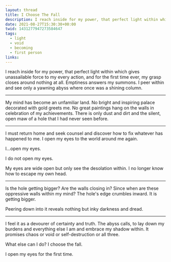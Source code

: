 ```yaml
---
layout: thread
title: I Choose The Fall
description: I reach inside for my power, that perfect light within which gives unassailable force to my every action, and for the first time ever, my grasp closes around nothing at all. Emptiness answers my summons. I peer within and see only a yawning abyss where once was a shining column.
date: 2021-08-27T15:30:30+00:00
twid: 1431277947273584647
tags:
  - light
  - void
  - becoming
  - first person
links:
---
```

<article class="thread">
<section class="tweet">
<p>I reach inside for my power, that perfect light within which gives unassailable force to my every action, and for the first time ever, my grasp closes around nothing at all. Emptiness answers my summons. I peer within and see only a yawning abyss where once was a shining column.</p>
</section>
<hr class="tweet_sep">
<section class="tweet">
<p>My mind has become an unfamiliar land. No bright and inspiring palace decorated with gold greets me. No great paintings hang on the walls in celebration of my achievements. There is only dust and dirt and the silent, open maw of a hole that I had never seen before.</p>
</section>
<hr class="tweet_sep">
<section class="tweet">
<p>I must return home and seek counsel and discover how to fix whatever has happened to me. I open my eyes to the world around me again.</p>
<p>I...open my eyes.</p>
<p>I do not open my eyes.</p>
<p>My eyes are wide open but only see the desolation within. I no longer know how to escape my own head.</p>
</section>
<hr class="tweet_sep">
<section class="tweet">
<p>Is the hole getting bigger? Are the walls closing in? Since when are these oppressive walls within my mind? The hole's edge crumbles inward. It is getting bigger.</p>
<p>Peering down into it reveals nothing but inky darkness and dread.</p>
</section>
<hr class="tweet_sep">
<section class="tweet">
<p>I feel it as a devourer of certainty and truth. The abyss calls, to lay down my burdens and everything else I am and embrace my shadow within. It promises chaos or void or self-destruction or all three.</p>
<p>What else can I do? I choose the fall.</p>
<p>I open my eyes for the first time.</p>
</section>
</article>
